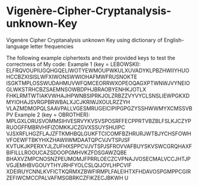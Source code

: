 # Vigenère-Cipher-Cryptanalysis-unknown-Key
Vigenère Cipher Cryptanalysis unknown Key using dictionary of English-language letter frequencies


  The following example ciphertexts and their provided keys to test the correctness of My code:
Example 1 (key = LEBOWSKI):
ELFRQVOUPIUGQHGQELIWOTYEWMOUPWKULXUVADYKLPBZHWIIYHUOHCCBZXISISLWFXIWONSWWIOHAFMWFRUSNOKTE
ISGKTMPLOSSWUDAHMUVWFQMCEORRWXOPEOQAGXPTWNWJVYNEIOGLWKSTRHCBZSAEMNSOWBDPHJBRAOBYENHKJOTLX
FHKLRMTWTIAKVWHAJHPWNBSIPRKJOLZRBZZVYVYCLSNSLIEWPGKXDMYIOHAJSVRGPBRWBALXJCJKRIWJXOULRZZYH
VLAZMDMOPQLSAAVPALLVGESMRUGEICIPIPGPGZYSSHWWMYXCMSSVBPV
Example 2 (key = OBROTHER):
MPLGXLORUSVOMMSIHVESRVYKVSVSPOSRFFECPPRTVBZBLFSLKJCZYPRUOGFFMBRVHIFIZOMKKJCZGVXSSUYSHUIPC
VJSXRFLHGZFLAJZFTKMHBQLGUKFTCICOMFBZHRURJWTBJYCHSFOWHVFOEWFTBKYHXZHAWIIWMDAATQPCVJVTSPJSF
KVTUKJKPERXYJLZUFHXSPPCVJVTSPJSFROVVAFBUYSKVSWCGRQHAXFBIFILLLROOUCAZSDOOPGMHVKZFDSGAWZQBE
BHAXVZMPCNOSNZPEUMOMJFPRRLOECZCVPNAJVOSECMALVCCJHTJPVGJEMHBVGOUYTHYJRHFYOLCSLQIJOYLHPCVIF
XDEIRUYCNNLKVFICTKQRMXZBWFIRMPLFALEIHTXFHDAVOSPGMPPCGIRZEFIWCMCCPALVAFMSGBRKCZFIKZECJBKWH
U
